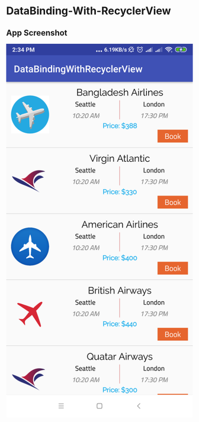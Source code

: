 # DataBinding-With-RecyclerView
## App Screenshot


![](screenshot/Screenshot_2018-11-08-14-34-39-450_tarikul.com.databindingwithrecyclerview.png)
